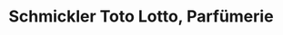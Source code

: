 ---
title: "Schmickler Toto Lotto, Parfümerie"
url: /esens/schmickler-toto-lotto-parfuemerie/
shop: Kiosk
---